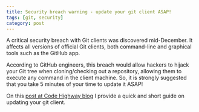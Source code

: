 ```yaml
---
title: Security breach warning - update your git client ASAP!
tags: [git, security]
category: post
---
```


A critical security breach with Git clients was discovered mid-December. It affects all versions of official Git clients, both command-line and graphical tools such as the GitHub app.

According to GitHub engineers, this breach would allow hackers to hijack your Git tree when cloning/checking out a repository, allowing them to execute any command in the client machine. So, it is strongly suggested that you take 5 minutes of your time to update it ASAP!

On this [post at Code Highway blog](http://avenuecode.com/security-breach-warning-update-git-client-asap/) I provide a quick and short guide on updating your git client.

